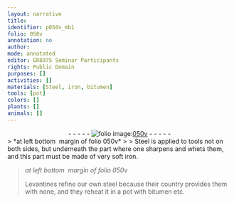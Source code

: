 ```yaml
---
layout: narrative
title: 
identifier: p050v_mb1
folio: 050v
annotation: no
author:
mode: annotated
editor: GR8975 Seminar Participants
rights: Public Domain
purposes: []
activities: []
materials: [Steel, iron, bitumen]
tools: [pot]
colors: []
plants: []
animals: []
---
```


 <div class="folio" align="center">- - - - - <a href="http://gallica.bnf.fr/ark:/12148/btv1b10500001g/f106.image" target="_blank"><img src="https://cu-mkp.github.io/GR8975-edition/assets/photo-icon.png" alt="folio image: " style="display:inline-block; margin-bottom:-3px;"/>050v</a> - - - - - </div> 
> *at left bottom  margin of folio 050v*
> 
> <span class="material">Steel</span> is applied to tools not on both sides, but underneath the part where one sharpens and whets them, and this part must be made of very soft <span class="material">iron</span>.
 
> *at left bottom  margin of folio 050v*
> 
> Levantines refine our own steel because their country provides them with none, and they reheat it in a <span class="tool">pot</span> with <span class="material">bitumen</span> etc.
 